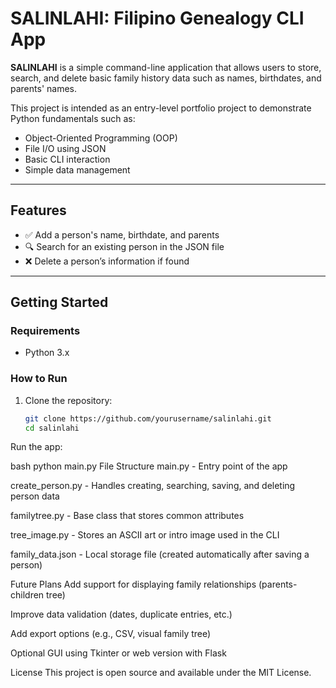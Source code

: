 # SALINLAHI: Filipino Genealogy CLI App

**SALINLAHI** is a simple command-line application that allows users to store, search, and delete basic family history data such as names, birthdates, and parents' names.

This project is intended as an entry-level portfolio project to demonstrate Python fundamentals such as:
- Object-Oriented Programming (OOP)
- File I/O using JSON
- Basic CLI interaction
- Simple data management

---

## Features

- ✅ Add a person's name, birthdate, and parents
- 🔍 Search for an existing person in the JSON file
- ❌ Delete a person’s information if found

---

## Getting Started

### Requirements

- Python 3.x

### How to Run

1. Clone the repository:
   ```bash
   git clone https://github.com/yourusername/salinlahi.git
   cd salinlahi
Run the app:

bash
python main.py
File Structure
main.py - Entry point of the app

create_person.py - Handles creating, searching, saving, and deleting person data

familytree.py - Base class that stores common attributes

tree_image.py - Stores an ASCII art or intro image used in the CLI

family_data.json - Local storage file (created automatically after saving a person)

Future Plans
Add support for displaying family relationships (parents-children tree)

Improve data validation (dates, duplicate entries, etc.)

Add export options (e.g., CSV, visual family tree)

Optional GUI using Tkinter or web version with Flask

License
This project is open source and available under the MIT License.


